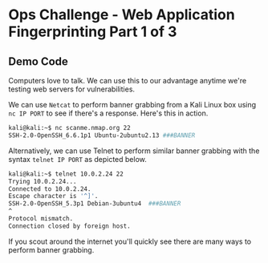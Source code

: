 # Ops Challenge - Web Application Fingerprinting Part 1 of 3

## Demo Code

Computers love to talk. We can use this to our advantage anytime we're testing web servers for vulnerabilities.

We can use `Netcat` to perform banner grabbing from a Kali Linux box using `nc IP PORT` to see if there's a response. Here's this in action.

```bash
kali@kali:~$ nc scanme.nmap.org 22
SSH-2.0-OpenSSH_6.6.1p1 Ubuntu-2ubuntu2.13 ###BANNER
```

Alternatively, we can use Telnet to perform similar banner grabbing with the syntax `telnet IP PORT` as depicted below.

```bash
kali@kali:~$ telnet 10.0.2.24 22
Trying 10.0.2.24...
Connected to 10.0.2.24.
Escape character is '^]'.
SSH-2.0-OpenSSH_5.3p1 Debian-3ubuntu4  ###BANNER
^
Protocol mismatch.
Connection closed by foreign host.

```

If you scout around the internet you'll quickly see there are many ways to perform banner grabbing.
